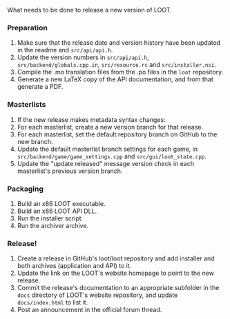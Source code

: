 What needs to be done to release a new version of LOOT.

### Preparation

1. Make sure that the release date and version history have been updated in the readme and `src/api/api.h`.
2. Update the version numbers in `src/api/api.h`, `src/backend/globals.cpp.in`, `src/resource.rc` and `src/installer.nsi`.
3. Compile the .mo translation files from the .po files in the `loot` repository.
4. Generate a new LaTeX copy of the API documentation, and from that generate a PDF.

### Masterlists

1. If the new release makes metadata syntax changes:
  1. For each masterlist, create a new version branch for that release.
  2. For each masterlist, set the default repository branch on GitHub to the new branch.
  3. Update the default masterlist branch settings for each game, in `src/backend/game/game_settings.cpp` and `src/gui/loot_state.cpp`.
4. Update the "update released" message version check in each masterlist's previous version branch.

### Packaging

1. Build an x86 LOOT executable.
2. Build an x86 LOOT API DLL.
2. Run the installer script.
3. Run the archiver archive.

### Release!

1. Create a release in GitHub's loot/loot repository and add installer and both archives (application and API) to it.
2. Update the link on the LOOT's website homepage to point to the new release.
3. Commit the release's documentation to an appropriate subfolder in the `docs` directory of LOOT's website repository, and update `docs/index.html` to list it.
4. Post an announcement in the official forum thread.